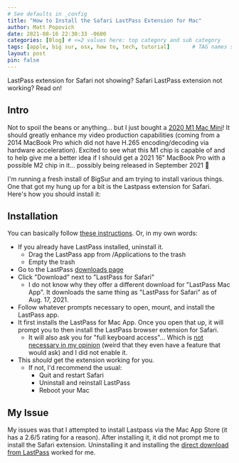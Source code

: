 ```yaml
---
# See defaults in _config
title: "How to Install the Safari LastPass Extension for Mac"
author: Matt Popovich
date: 2021-08-16 22:30:33 -0600
categories: [Blog] # <=2 values here: top category and sub category
tags: [apple, big sur, osx, how to, tech, tutorial]       # TAG names should always be lowercase
layout: post
pin: false
---
```


LastPass extension for Safari not showing? Safari LastPass extension not working? Read on!

## Intro
Not to spoil the beans or anything... but I just bought a [2020 M1 Mac Mini](https://support.apple.com/kb/SP823?locale=en_US)! It should greatly enhance my video production capabilities (coming from a 2014 MacBook Pro which did not have H.265 encoding/decoding via hardware acceleration). Excited to see what this M1 chip is capable of and to help give me a better idea if I should get a 2021 16" MacBook Pro with a possible M2 chip in it... possibly being released in September 2021 🤞

I'm running a fresh install of BigSur and am trying to install various things. One that got my hung up for a bit is the Lastpass extension for Safari. Here's how you should install it: 

## Installation
You can basically follow [these instructions](https://support.logmeininc.com/lastpass/help/how-do-i-install-the-safari-app-extension-on-my-mac-lp010097). Or, in my own words:
* If you already have LastPass installed, uninstall it. 
  * Drag the LastPass app from /Applications to the trash
  * Empty the trash
* Go to the LastPass [downloads page](https://lastpass.com/misc_download2.php)
* Click "Download" next to "LastPass for Safari"
  * I do not know why they offer a different download for "LastPass Mac App". It downloads the same thing as "LastPass for Safari" as of Aug. 17, 2021. 
* Follow whatever prompts necessary to open, mount, and install the LastPass app. 
* It first installs the LastPass for Mac App. Once you open that up, it will prompt you to then install the LastPass browser extension for Safari. 
  * It will also ask you for "full keyboard access"... Which is [not necessary in my opinion](https://support.logmeininc.com/lastpass/help/why-do-i-nbsp-see-a-message-that-lastpassapp-would-like-to-receive-keystrokes-from-any-application-and-should-i-nbsp-allow-it) (weird that they even have a feature that would ask) and I did not enable it. 
* This *should* get the extension working for you.
  * If not, I'd recommend the usual: 
    * Quit and restart Safari
    * Uninstall and reinstall LastPass
    * Reboot your Mac 

## My Issue
My issues was that I attempted to install Lastpass via the Mac App Store (it has a 2.6/5 rating for a reason). After installing it, it did not prompt me to install the Safari extension.  Uninstalling it and installing the [direct download from LastPass](https://lastpass.com/misc_download2.php) worked for me. 


